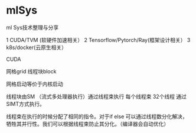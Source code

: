 # mlSys
ml Sys技术整理与分享


1 CUDA/TVM (软硬件加速相关）
2 Tensorflow/Pytorch/Ray(框架设计相关）
3 k8s/docker(云原生相关）



CUDA 

网格grid 线程块block 

网格启动等价于内核启动

线程块由SM （流式多处理器执行）通过线程束执行 每个线程束 32个线程 通过SIMT方式执行。

线程束在执行的时候分配了相同的指令。对于if else 可以通过线程数分化解决，牺牲其并行性。我们可以根据线程束防止其分化。（编译器会自动优化）



